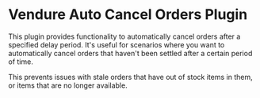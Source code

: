 # Vendure Auto Cancel Orders Plugin

This plugin provides functionality to automatically cancel orders after a specified delay period. It's useful for scenarios where you want to automatically cancel orders that haven't been settled after a certain period of time.

This prevents issues with stale orders that have out of stock items in them, or items that are no longer available.
